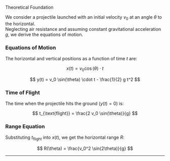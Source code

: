 Theoretical Foundation

We consider a projectile launched with an initial velocity $v_0$ at an angle $\theta$ to the horizontal.  
Neglecting air resistance and assuming constant gravitational acceleration $g$, we derive the equations of motion.

### Equations of Motion

The horizontal and vertical positions as a function of time $t$ are:

$$
x(t) = v_0 \cos(\theta) \cdot t
$$

$$
y(t) = v_0 \sin(\theta) \cdot t - \frac{1}{2} g t^2
$$

### Time of Flight

The time when the projectile hits the ground ($y(t) = 0$) is:

$$
t_{\text{flight}} = \frac{2 v_0 \sin(\theta)}{g}
$$

### Range Equation

Substituting $t_{\text{flight}}$ into $x(t)$, we get the horizontal range $R$:

$$
R(\theta) = \frac{v_0^2 \sin(2\theta)}{g}
$$

---
